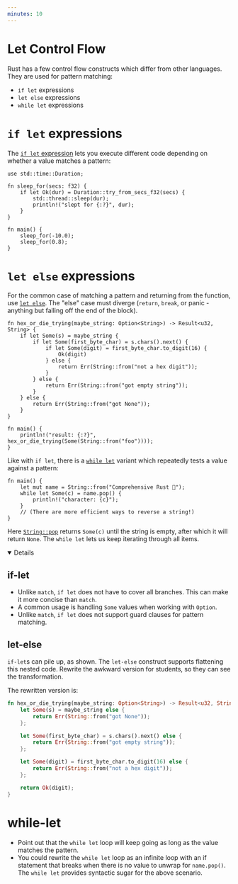 ```yaml
---
minutes: 10
---
```


# Let Control Flow

Rust has a few control flow constructs which differ from other languages. They
are used for pattern matching:

- `if let` expressions
- `let else` expressions
- `while let` expressions

# `if let` expressions

The
[`if let` expression](https://doc.rust-lang.org/reference/expressions/if-expr.html#if-let-expressions)
lets you execute different code depending on whether a value matches a pattern:

```rust,editable
use std::time::Duration;

fn sleep_for(secs: f32) {
    if let Ok(dur) = Duration::try_from_secs_f32(secs) {
        std::thread::sleep(dur);
        println!("slept for {:?}", dur);
    }
}

fn main() {
    sleep_for(-10.0);
    sleep_for(0.8);
}
```

# `let else` expressions

For the common case of matching a pattern and returning from the function, use
[`let else`](https://doc.rust-lang.org/rust-by-example/flow_control/let_else.html).
The "else" case must diverge (`return`, `break`, or panic - anything but falling
off the end of the block).

```rust,editable
fn hex_or_die_trying(maybe_string: Option<String>) -> Result<u32, String> {
    if let Some(s) = maybe_string {
        if let Some(first_byte_char) = s.chars().next() {
            if let Some(digit) = first_byte_char.to_digit(16) {
                Ok(digit)
            } else {
                return Err(String::from("not a hex digit"));
            }
        } else {
            return Err(String::from("got empty string"));
        }
    } else {
        return Err(String::from("got None"));
    }
}

fn main() {
    println!("result: {:?}", hex_or_die_trying(Some(String::from("foo"))));
}
```

Like with `if let`, there is a
[`while let`](https://doc.rust-lang.org/reference/expressions/loop-expr.html#predicate-pattern-loops)
variant which repeatedly tests a value against a pattern:

<!-- mdbook-xgettext: skip -->

```rust,editable
fn main() {
    let mut name = String::from("Comprehensive Rust 🦀");
    while let Some(c) = name.pop() {
        println!("character: {c}");
    }
    // (There are more efficient ways to reverse a string!)
}
```

Here
[`String::pop`](https://doc.rust-lang.org/stable/std/string/struct.String.html#method.pop)
returns `Some(c)` until the string is empty, after which it will return `None`.
The `while let` lets us keep iterating through all items.

<details open="true">

## if-let

- Unlike `match`, `if let` does not have to cover all branches. This can make it
  more concise than `match`.
- A common usage is handling `Some` values when working with `Option`.
- Unlike `match`, `if let` does not support guard clauses for pattern matching.

## let-else

`if-let`s can pile up, as shown. The `let-else` construct supports flattening
this nested code. Rewrite the awkward version for students, so they can see the
transformation.

The rewritten version is:

```rust
fn hex_or_die_trying(maybe_string: Option<String>) -> Result<u32, String> {
    let Some(s) = maybe_string else {
        return Err(String::from("got None"));
    };

    let Some(first_byte_char) = s.chars().next() else {
        return Err(String::from("got empty string"));
    };

    let Some(digit) = first_byte_char.to_digit(16) else {
        return Err(String::from("not a hex digit"));
    };

    return Ok(digit);
}
```

# while-let

- Point out that the `while let` loop will keep going as long as the value
  matches the pattern.
- You could rewrite the `while let` loop as an infinite loop with an if
  statement that breaks when there is no value to unwrap for `name.pop()`. The
  `while let` provides syntactic sugar for the above scenario.

</details>
